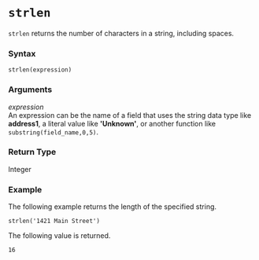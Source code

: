 # `strlen`<a name="strlen-function"></a>

`strlen` returns the number of characters in a string, including spaces\.

### Syntax<a name="strlen-function-syntax"></a>

```
strlen(expression)
```

### Arguments<a name="strlen-function-arguments"></a>

 *expression*   
An expression can be the name of a field that uses the string data type like **address1**, a literal value like **'Unknown'**, or another function like `substring(field_name,0,5)`\.

### Return Type<a name="strlen-function-return-type"></a>

Integer

### Example<a name="strlen-function-example"></a>

The following example returns the length of the specified string\.

```
strlen('1421 Main Street')
```

The following value is returned\.

```
16
```
